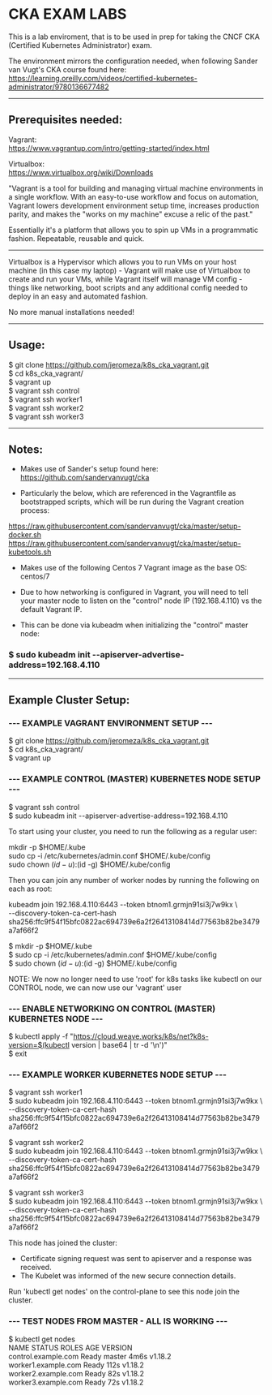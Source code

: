 # CKA EXAM LABS

This is a lab enviroment, that is to be used in prep for taking the CNCF CKA (Certified Kubernetes Administrator) exam.

The environment mirrors the configuration needed, when following Sander van Vugt's CKA course found here:
https://learning.oreilly.com/videos/certified-kubernetes-administrator/9780136677482

-------------------------
Prerequisites needed:
-------------------------
Vagrant:  
https://www.vagrantup.com/intro/getting-started/index.html

Virtualbox:  
https://www.virtualbox.org/wiki/Downloads  
  
"Vagrant is a tool for building and managing virtual machine environments in a single workflow. With an easy-to-use workflow and focus on automation, Vagrant lowers development environment setup time, increases production parity, and makes the "works on my machine" excuse a relic of the past."

Essentially it's a platform that allows you to spin up VMs in a programmatic fashion. Repeatable, reusable and quick.

---

Virtualbox is a Hypervisor which allows you to run VMs on your host machine (in this case my laptop) - Vagrant will make use of Virtualbox to create and run your VMs, while Vagrant itself will manage VM config - things like networking, boot scripts and any additional config needed to deploy in an easy and automated fashion.

No more manual installations needed!  

-------------------------
Usage:
-------------------------
$ git clone https://github.com/jeromeza/k8s_cka_vagrant.git  
$ cd k8s_cka_vagrant/  
$ vagrant up    
$ vagrant ssh control   
$ vagrant ssh worker1  
$ vagrant ssh worker2  
$ vagrant ssh worker3  

-------------------------
Notes:
-------------------------
* Makes use of Sander's setup found here:
https://github.com/sandervanvugt/cka

* Particularly the below, which are referenced in the Vagrantfile as bootstrapped scripts, which will be run during the Vagrant creation process:

https://raw.githubusercontent.com/sandervanvugt/cka/master/setup-docker.sh
https://raw.githubusercontent.com/sandervanvugt/cka/master/setup-kubetools.sh

* Makes use of the following Centos 7 Vagrant image as the base OS:  
centos/7

* Due to how networking is configured in Vagrant, you will need to tell your master node to listen on the "control" node IP (192.168.4.110) vs the default Vagrant IP.

* This can be done via kubeadm when initializing the "control" master node:  
### $ sudo kubeadm init --apiserver-advertise-address=192.168.4.110

-------------------------
Example Cluster Setup:
-------------------------

### --- EXAMPLE VAGRANT ENVIRONMENT SETUP ---  
$ git clone https://github.com/jeromeza/k8s_cka_vagrant.git  
$ cd k8s_cka_vagrant/  
$ vagrant up  

### --- EXAMPLE CONTROL (MASTER) KUBERNETES NODE SETUP ---  
$ vagrant ssh control  
$ sudo kubeadm init --apiserver-advertise-address=192.168.4.110  
  
To start using your cluster, you need to run the following as a regular user:  
  
  mkdir -p $HOME/.kube  
  sudo cp -i /etc/kubernetes/admin.conf $HOME/.kube/config  
  sudo chown $(id -u):$(id -g) $HOME/.kube/config  
  
Then you can join any number of worker nodes by running the following on each as root:  
  
kubeadm join 192.168.4.110:6443 --token btnom1.grmjn91si3j7w9kx \  
    --discovery-token-ca-cert-hash sha256:ffc9f54f15bfc0822ac694739e6a2f26413108414d77563b82be3479a7af66f2  
  
$ mkdir -p $HOME/.kube  
$ sudo cp -i /etc/kubernetes/admin.conf $HOME/.kube/config  
$ sudo chown $(id -u):$(id -g) $HOME/.kube/config  
  
NOTE: We now no longer need to use 'root' for k8s tasks like kubectl on our CONTROL node, we can now use our 'vagrant' user  
  
### --- ENABLE NETWORKING ON CONTROL (MASTER) KUBERNETES NODE ---  
$ kubectl apply -f "https://cloud.weave.works/k8s/net?k8s-version=$(kubectl version | base64 | tr -d '\n')"  
$ exit  
  
### --- EXAMPLE WORKER KUBERNETES NODE SETUP ---  
$ vagrant ssh worker1  
$ sudo kubeadm join 192.168.4.110:6443 --token btnom1.grmjn91si3j7w9kx \  
    --discovery-token-ca-cert-hash sha256:ffc9f54f15bfc0822ac694739e6a2f26413108414d77563b82be3479a7af66f2  
  
$ vagrant ssh worker2  
$ sudo kubeadm join 192.168.4.110:6443 --token btnom1.grmjn91si3j7w9kx \  
    --discovery-token-ca-cert-hash sha256:ffc9f54f15bfc0822ac694739e6a2f26413108414d77563b82be3479a7af66f2  
  
$ vagrant ssh worker3  
$ sudo kubeadm join 192.168.4.110:6443 --token btnom1.grmjn91si3j7w9kx \  
    --discovery-token-ca-cert-hash sha256:ffc9f54f15bfc0822ac694739e6a2f26413108414d77563b82be3479a7af66f2  

This node has joined the cluster:  
* Certificate signing request was sent to apiserver and a response was received.  
* The Kubelet was informed of the new secure connection details.  
  
Run 'kubectl get nodes' on the control-plane to see this node join the cluster.  
  
### --- TEST NODES FROM MASTER - ALL IS WORKING ---  
$ kubectl get nodes  
NAME                  STATUS   ROLES    AGE    VERSION  
control.example.com   Ready    master   4m6s   v1.18.2  
worker1.example.com   Ready    <none>   112s   v1.18.2  
worker2.example.com   Ready    <none>   82s    v1.18.2  
worker3.example.com   Ready    <none>   72s    v1.18.2  
